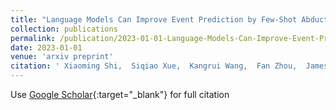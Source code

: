 ```yaml
---
title: "Language Models Can Improve Event Prediction by Few-Shot Abductive Reasoning"
collection: publications
permalink: /publication/2023-01-01-Language-Models-Can-Improve-Event-Prediction-by-Few-Shot-Abductive-Reasoning
date: 2023-01-01
venue: 'arxiv preprint'
citation: ' Xiaoming Shi,  Siqiao Xue,  Kangrui Wang,  Fan Zhou,  James Zhang,  Jun Zhou,  Chenhao Tan,  Hongyuan Mei, &quot;Language Models Can Improve Event Prediction by Few-Shot Abductive Reasoning.&quot; In the proceedings of arxiv, 2023.'
---
```

Use [Google Scholar](https://scholar.google.com/scholar?q=Language+Models+Can+Improve+Event+Prediction+by+Few+Shot+Abductive+Reasoning){:target="_blank"} for full citation